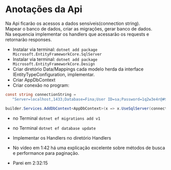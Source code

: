 # Anotações da Api

Na Api ficarão os acessos a dados sensíveis(connection string).<br>
Mapear o banco de dados, criar as migrações, gerar banco de dados.<br>
Na sequencia implementar os handlers que acessarão os requests e retornarão responses.

 - Instalar via terminal: `dotnet add package Microsoft.EntityFrameworkCore.SqlServer`
 - Instalar via terminal: `dotnet add package Microsoft.EntityFrameworkCore.Design`
 - Criar diretório Data/Mappings cada modelo herda da interface IEntityTypeConfiguration, implementar.
 - Criar AppDbContext
 - Criar conexão no program:
```cs
const string connectionString =
   "Server=localhost,1433;Database=Fina;User ID=sa;Password=1q2w3e4r@#$;encrypt=False;";

builder.Services.AddDbContext<AppDbContext>(x => x.UseSqlServer(connectionString));
```

 - no Terminal `dotnet ef migrations add v1`
 - no Terminal `dotnet ef database update`
 
 - Implementar os Handlers no diretório Handlers
 - No vídeo em 1:42 há uma explicação excelente sobre métodos de busca e performance para paginação.
 - Parei em 2:32:15

